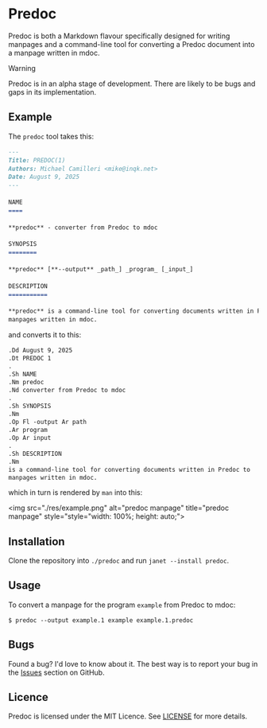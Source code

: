 # Predoc

Predoc is both a Markdown flavour specifically designed for writing manpages
and a command-line tool for converting a Predoc document into a manpage written
in mdoc.

> [!WARNING]
> Predoc is in an alpha stage of development. There are likely to be bugs and
> gaps in its implementation.

## Example

The `predoc` tool takes this:

```md
---
Title: PREDOC(1)
Authors: Michael Camilleri <mike@inqk.net>
Date: August 9, 2025
---

NAME
====

**predoc** - converter from Predoc to mdoc

SYNOPSIS
========

**predoc** [**--output** _path_] _program_ [_input_]

DESCRIPTION
===========

**predoc** is a command-line tool for converting documents written in Predoc to
manpages written in mdoc.
```

and converts it to this:

```mdoc
.Dd August 9, 2025
.Dt PREDOC 1
.
.Sh NAME
.Nm predoc
.Nd converter from Predoc to mdoc
.
.Sh SYNOPSIS
.Nm
.Op Fl -output Ar path
.Ar program
.Op Ar input
.
.Sh DESCRIPTION
.Nm
is a command-line tool for converting documents written in Predoc to manpages written in mdoc.
```

which in turn is rendered by `man` into this:

<img src="./res/example.png" alt="predoc manpage" title="predoc manpage" style="style="width: 100%; height: auto;">

## Installation

Clone the repository into `./predoc` and run `janet --install predoc`.

## Usage

To convert a manpage for the program `example` from Predoc to mdoc:

```
$ predoc --output example.1 example example.1.predoc
```

## Bugs

Found a bug? I'd love to know about it. The best way is to report your bug in
the [Issues][] section on GitHub.

[Issues]: https://github.com/pyrmont/predoc/issues

## Licence

Predoc is licensed under the MIT Licence. See [LICENSE][] for more details.

[LICENSE]: https://github.com/pyrmont/predoc/blob/master/LICENSE
